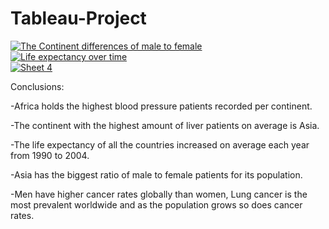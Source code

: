 # Tableau-Project

<div class='tableauPlaceholder' id='viz1740641541770' style='position: relative'><noscript><a href='#'><img alt='The Continent differences of male to female ' src='https:&#47;&#47;public.tableau.com&#47;static&#47;images&#47;3_&#47;3_1_Your_first_symbol_maporiginal_17406415248340&#47;Sheet1&#47;1_rss.png' style='border: none' /></a></noscript><object class='tableauViz'  style='display:none;'><param name='host_url' value='https%3A%2F%2Fpublic.tableau.com%2F' /> <param name='embed_code_version' value='3' /> <param name='site_root' value='' /><param name='name' value='3_1_Your_first_symbol_maporiginal_17406415248340&#47;Sheet1' /><param name='tabs' value='no' /><param name='toolbar' value='yes' /><param name='static_image' value='https:&#47;&#47;public.tableau.com&#47;static&#47;images&#47;3_&#47;3_1_Your_first_symbol_maporiginal_17406415248340&#47;Sheet1&#47;1.png' /> <param name='animate_transition' value='yes' /><param name='display_static_image' value='yes' /><param name='display_spinner' value='yes' /><param name='display_overlay' value='yes' /><param name='display_count' value='yes' /><param name='language' value='en-GB' /><param name='filter' value='publish=yes' /></object></div>                

<div class='tableauPlaceholder' id='viz1740641727507' style='position: relative'><noscript><a href='#'><img alt='Life expectancy over time ' src='https:&#47;&#47;public.tableau.com&#47;static&#47;images&#47;3_&#47;3_1_Your_first_symbol_maporiginal_17406415248340&#47;Sheet3&#47;1_rss.png' style='border: none' /></a></noscript><object class='tableauViz'  style='display:none;'><param name='host_url' value='https%3A%2F%2Fpublic.tableau.com%2F' /> <param name='embed_code_version' value='3' /> <param name='site_root' value='' /><param name='name' value='3_1_Your_first_symbol_maporiginal_17406415248340&#47;Sheet3' /><param name='tabs' value='no' /><param name='toolbar' value='yes' /><param name='static_image' value='https:&#47;&#47;public.tableau.com&#47;static&#47;images&#47;3_&#47;3_1_Your_first_symbol_maporiginal_17406415248340&#47;Sheet3&#47;1.png' /> <param name='animate_transition' value='yes' /><param name='display_static_image' value='yes' /><param name='display_spinner' value='yes' /><param name='display_overlay' value='yes' /><param name='display_count' value='yes' /><param name='language' value='en-GB' /><param name='filter' value='publish=yes' /></object></div>                

<div class='tableauPlaceholder' id='viz1740642038712' style='position: relative'><noscript><a href='#'><img alt='Sheet 4 ' src='https:&#47;&#47;public.tableau.com&#47;static&#47;images&#47;3_&#47;3_1_Your_first_symbol_maporiginal_17406415248340&#47;Sheet4&#47;1_rss.png' style='border: none' /></a></noscript><object class='tableauViz'  style='display:none;'><param name='host_url' value='https%3A%2F%2Fpublic.tableau.com%2F' /> <param name='embed_code_version' value='3' /> <param name='site_root' value='' /><param name='name' value='3_1_Your_first_symbol_maporiginal_17406415248340&#47;Sheet4' /><param name='tabs' value='no' /><param name='toolbar' value='yes' /><param name='static_image' value='https:&#47;&#47;public.tableau.com&#47;static&#47;images&#47;3_&#47;3_1_Your_first_symbol_maporiginal_17406415248340&#47;Sheet4&#47;1.png' /> <param name='animate_transition' value='yes' /><param name='display_static_image' value='yes' /><param name='display_spinner' value='yes' /><param name='display_overlay' value='yes' /><param name='display_count' value='yes' /><param name='language' value='en-GB' /><param name='filter' value='publish=yes' /></object></div>               


Conclusions:

-Africa holds the highest blood pressure patients recorded per continent.

-The continent with the highest amount of liver patients on average is Asia.

-The life expectancy of all the countries increased on average each year from 1990 to 2004.

-Asia has the biggest ratio of male to female patients for its population.

-Men have higher cancer rates globally than women, Lung cancer is the most prevalent worldwide and as the population grows so does cancer rates.
